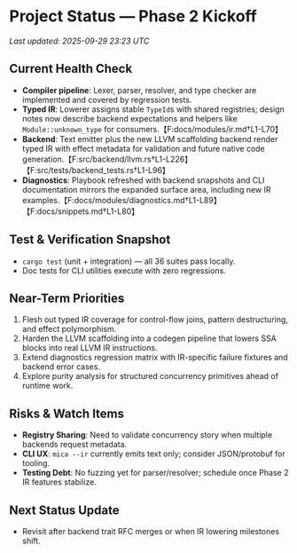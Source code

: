 # Project Status — Phase 2 Kickoff

_Last updated: 2025-09-29 23:23 UTC_

## Current Health Check
- **Compiler pipeline**: Lexer, parser, resolver, and type checker are implemented and covered by regression tests.
- **Typed IR**: Lowerer assigns stable `TypeId`s with shared registries; design notes now describe backend expectations and helpers like `Module::unknown_type` for consumers.【F:docs/modules/ir.md†L1-L70】
- **Backend**: Text emitter plus the new LLVM scaffolding backend render typed IR with effect metadata for validation and future native code generation.【F:src/backend/llvm.rs†L1-L226】【F:src/tests/backend_tests.rs†L1-L96】
- **Diagnostics**: Playbook refreshed with backend snapshots and CLI documentation mirrors the expanded surface area, including new IR examples.【F:docs/modules/diagnostics.md†L1-L89】【F:docs/snippets.md†L1-L80】

## Test & Verification Snapshot
- `cargo test` (unit + integration) — all 36 suites pass locally.
- Doc tests for CLI utilities execute with zero regressions.

## Near-Term Priorities
1. Flesh out typed IR coverage for control-flow joins, pattern destructuring, and effect polymorphism.
2. Harden the LLVM scaffolding into a codegen pipeline that lowers SSA blocks into real LLVM IR instructions.
3. Extend diagnostics regression matrix with IR-specific failure fixtures and backend error cases.
4. Explore purity analysis for structured concurrency primitives ahead of runtime work.

## Risks & Watch Items
- **Registry Sharing**: Need to validate concurrency story when multiple backends request metadata.
- **CLI UX**: `mica --ir` currently emits text only; consider JSON/protobuf for tooling.
- **Testing Debt**: No fuzzing yet for parser/resolver; schedule once Phase 2 IR features stabilize.

## Next Status Update
- Revisit after backend trait RFC merges or when IR lowering milestones shift.
